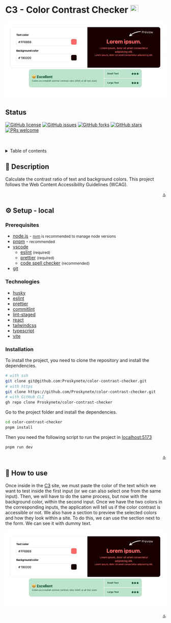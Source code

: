<div id="top">
  <h1>C3 - Color Contrast Checker
   <img src="https://cdn.iconscout.com/icon/free/png-256/typescript-1174965.png" width="25" height="25" />
 </h1>

![Color Contrast Checker](https://github.com/Proskynete/color-contrast-checker/blob/main/public/color-contrast-checker.webp "How to see color-contrast-checker")

## Status

[![GitHub license](https://img.shields.io/github/license/Proskynete/color-contrast-checker?logo=Github)](https://github.com/Proskynete/color-contrast-checker) [![GitHub issues](https://img.shields.io/github/issues/Proskynete/color-contrast-checker)](https://github.com/Proskynete/color-contrast-checker/issues) [![GitHub forks](https://img.shields.io/github/forks/Proskynete/color-contrast-checker)](https://github.com/Proskynete/color-contrast-checker/network) [![GitHub stars](https://img.shields.io/github/stars/Proskynete/color-contrast-checker)](https://github.com/Proskynete/color-contrast-checker/stargazers) [![PRs welcome](https://img.shields.io/badge/PRs-welcome-green)](#CONTRIBUTING.md)

<br />
<br />

<details>
  <summary>Table of contents</summary>
  <ol>
    <li>
      <a href="#description">👀Description</a>
    </li>
    <li>
      <a href="#setup">⚙️ Setup - local</a>
      <ul>
        <li><a href="#prerequisites">Prerequisites</a></li>
        <li><a href="#technologies">Technologies</a></li>
        <li><a href="#installation">Installation</a></li>
      </ul>
    </li>
    <li><a href="#how-to-use">🚀 How to use</a></li>
  </ol>
</details>

<h2 id="description">👀 Description</h2>

Calculate the contrast ratio of text and background colors.
This project follows the Web Content Accessibility Guidelines (WCAG).

<div align="right"><a href="#top">🔝</a></div>

<h2 id="setup">⚙️ Setup - local</h2>

<h3 id="prerequisites">Prerequisites</h3>

- [node.js](https://nodejs.org) - <small>[nvm](https://github.com/nvm-sh/nvm) is recommended to manage node versions</small>
- [pnpm](https://pnpm.io) - <small>recommended</small>
- [vscode](https://code.visualstudio.com/)
  - [eslint](https://marketplace.visualstudio.com/items?itemName=dbaeumer.vscode-eslint) <small>(required)</small>
  - [prettier](https://marketplace.visualstudio.com/items?itemName=esbenp.prettier-vscode) <small>(required)</small>
  - [code spell checker](https://marketplace.visualstudio.com/items?itemName=streetsidesoftware.code-spell-checker) <small>(recommended)</small>
- [git](https://git-scm.com/)

<h3 id="technologies">Technologies</h3>

- [husky](https://typicode.github.io/husky)
- [eslint](https://eslint.org)
- [prettier](https://prettier.io)
- [commitlint](https://commitlint.js.org)
- [lint-staged](https://github.com/okonet/lint-staged)
- [react](https://reactjs.org)
- [tailwindcss](https://tailwindcss.com/)
- [typescript](https://www.typescriptlang.org)
- [vite](https://vitejs.dev/)

<h3 id="installation">Installation</h3>

To install the project, you need to clone the repository and install the dependencies.

```bash
# with ssh
git clone git@github.com:Proskynete/color-contrast-checker.git
# with https
git clone https://github.com/Proskynete/color-contrast-checker.git
# with GitHub CLI
gh repo clone Proskynete/color-contrast-checker
```

Go to the project folder and install the dependencies.

```bash
cd color-contrast-checker
pnpm install
```

Then you need the following script to run the project in [localhost:5173](http://localhost:5173)

```bash
pnpm run dev
```

<div align="right"><a href="#top">🔝</a></div>

<h2 id="setup">🚀 How to use</h2>

Once inside in the [C3](https://c3.eduardoalvarez.dev/) site, we must paste the color of the text which we want to test inside the first input (or we can also select one from the same input).
Then, we will have to do the same process, but now with the background color, within the second input.
Once we have the two colors in the corresponding inputs, the application will tell us if the color contrast is accessible or not.
We also have a section to preview the selected colors and how they look within a site. To do this, we can use the section next to the form. We can see it with dummy text.

![Preview with dummy text](https://github.com/Proskynete/color-contrast-checker/blob/main/public/example.jpg "Preview with dummy text")

<div align="right"><a href="#top">🔝</a></div>
